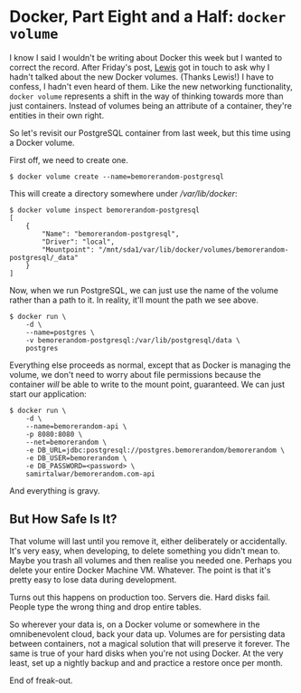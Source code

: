 # Docker, Part Eight and a Half: `docker volume`

I know I said I wouldn't be writing about Docker this week but I wanted to correct the record. After Friday's post, [Lewis][@_lwis] got in touch to ask why I hadn't talked about the new Docker volumes. (Thanks Lewis!) I have to confess, I hadn't even heard of them. Like the new networking functionality, `docker volume` represents a shift in the way of thinking towards more than just containers. Instead of volumes being an attribute of a container, they're entities in their own right.

[@_lwis]: https://twitter.com/_lwis

So let's revisit our PostgreSQL container from last week, but this time using a Docker volume.

First off, we need to create one.

    $ docker volume create --name=bemorerandom-postgresql

This will create a directory somewhere under */var/lib/docker*:

    $ docker volume inspect bemorerandom-postgresql
    [
        {
            "Name": "bemorerandom-postgresql",
            "Driver": "local",
            "Mountpoint": "/mnt/sda1/var/lib/docker/volumes/bemorerandom-postgresql/_data"
        }
    ]

Now, when we run PostgreSQL, we can just use the name of the volume rather than a path to it. In reality, it'll mount the path we see above.

    $ docker run \
        -d \
        --name=postgres \
        -v bemorerandom-postgresql:/var/lib/postgresql/data \
        postgres

Everything else proceeds as normal, except that as Docker is managing the volume, we don't need to worry about file permissions because the container *will* be able to write to the mount point, guaranteed. We can just start our application:

    $ docker run \
        -d \
        --name=bemorerandom-api \
        -p 8080:8080 \
        --net=bemorerandom \
        -e DB_URL=jdbc:postgresql://postgres.bemorerandom/bemorerandom \
        -e DB_USER=bemorerandom \
        -e DB_PASSWORD=<password> \
        samirtalwar/bemorerandom.com-api

And everything is gravy.

## But How Safe Is It?

That volume will last until you remove it, either deliberately or accidentally. It's very easy, when developing, to delete something you didn't mean to. Maybe you trash all volumes and then realise you needed one. Perhaps you delete your entire Docker Machine VM. Whatever. The point is that it's pretty easy to lose data during development.

Turns out this happens on production too. Servers die. Hard disks fail. People type the wrong thing and drop entire tables.

So wherever your data is, on a Docker volume or somewhere in the omnibenevolent cloud, back your data up. Volumes are for persisting data between containers, not a magical solution that will preserve it forever. The same is true of your hard disks when you're not using Docker. At the very least, set up a nightly backup and and practice a restore once per month.

End of freak-out.
